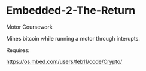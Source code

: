 # Embedded-2-The-Return
Motor Coursework

Mines bitcoin while running a motor through interupts.

Requires:

  https://os.mbed.com/users/feb11/code/Crypto/
